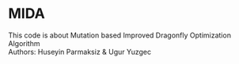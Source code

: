 # MIDA
This code is about Mutation based Improved Dragonfly Optimization Algorithm                               
Authors: Huseyin Parmaksiz & Ugur Yuzgec
